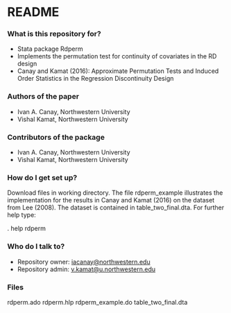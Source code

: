 # README #

### What is this repository for? ###

* Stata package Rdperm
* Implements the permutation test for continuity of covariates in the RD design
* Canay and Kamat (2016): Approximate Permutation Tests and Induced Order Statistics in the Regression Discontinuity Design

### Authors of the paper ###
* Ivan A. Canay, Northwestern University
* Vishal Kamat, Northwestern University 

### Contributors of the package ###
* Ivan A. Canay, Northwestern University
* Vishal Kamat, Northwestern University 

### How do I get set up? ###

 Download files in working directory. The file rdperm_example illustrates the implementation 
 for the results in Canay and Kamat (2016) on the dataset from Lee (2008). 
 The dataset is contained in table_two_final.dta. For further help type: 

 . help rdperm

 
### Who do I talk to? ###

* Repository owner: <iacanay@northwestern.edu>
* Repository admin: <v.kamat@u.northwestern.edu>

### Files ###

rdperm.ado
rdperm.hlp
rdperm_example.do
table_two_final.dta
